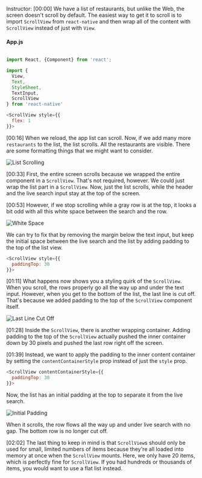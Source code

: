 Instructor: [00:00] We have a list of restaurants, but unlike the Web, the screen doesn't scroll by default. The easiest way to get it to scroll is to import `ScrollView` from `react-native` and then wrap all of the content with `ScrollView` instead of just with `View`.

#### App.js
```javascript

import React, {Component} from 'react';

import {
  View,
  Text,
  StyleSheet,
  TextInput,
  ScrollView
} from 'react-native'

<ScrollView style={{
  flex: 1
}}>
```

[00:16] When we reload, the app list can scroll. Now, if we add many more `restaurants` to the list, the list scrolls. All the restaurants are visible. There are some formatting things that we might want to consider.

![List Scrolling](https://res.cloudinary.com/dg3gyk0gu/image/upload/v1549750468/transcript-images/react-native-scroll-elements-on-a-react-native-screen-with-scrollview-list-scroll.jpg)

[00:33] First, the entire screen scrolls because we wrapped the entire component in a `ScrollView`. That's not required, however. We could just wrap the list part in a `ScrollView`. Now, just the list scrolls, while the header and the live search input stay at the top of the screen.

[00:53] However, if we stop scrolling while a gray row is at the top, it looks a bit odd with all this white space between the search and the row. 

![White Space](https://res.cloudinary.com/dg3gyk0gu/image/upload/v1549750464/transcript-images/react-native-scroll-elements-on-a-react-native-screen-with-scrollview-white-space.jpg)

We can try to fix that by removing the margin below the text input, but keep the initial space between the live search and the list by adding padding to the top of the list view.

```javascript
<ScrollView style={{
  paddingTop: 30
}}>
```

[01:11] What happens now shows you a styling quirk of the `ScrollView`. When you scroll, the rows properly go all the way up and under the text input. However, when you get to the bottom of the list, the last line is cut off. That's because we added padding to the top of the `ScrollView` component itself.

![Last Line Cut Off](https://res.cloudinary.com/dg3gyk0gu/image/upload/v1549750463/transcript-images/react-native-scroll-elements-on-a-react-native-screen-with-scrollview-last-line-cut.jpg)

[01:28] Inside the `ScrollView`, there is another wrapping container. Adding padding to the top of the `ScrollView` actually pushed the inner container down by 30 pixels and pushed the last row right off the screen.

[01:39] Instead, we want to apply the padding to the inner content container by setting the `contentContainerStyle` prop instead of just the `style` prop. 

```javascript
<ScrollView contentContainerStyle={{
  paddingTop: 30
}}>
```

Now, the list has an initial padding at the top to separate it from the live search. 

![Initial Padding](https://res.cloudinary.com/dg3gyk0gu/image/upload/v1549750462/transcript-images/react-native-scroll-elements-on-a-react-native-screen-with-scrollview-initial-padding.jpg)

When it scrolls, the row flows all the way up and under live search with no gap. The bottom row is no longer cut off.

[02:02] The last thing to keep in mind is that `ScrollView`s should only be used for small, limited numbers of items because they're all loaded into memory at once when the `ScrollView` mounts. Here, we only have 20 items, which is perfectly fine for `ScrollView`. If you had hundreds or thousands of items, you would want to use a flat list instead.
